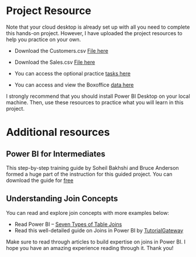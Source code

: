 # Project Resource
Note that your cloud desktop is already set up with all you need to complete this hands-on project. 
However, I have uploaded the project resources to help you practice on your own.

* Download the Customers.csv [File here](https://drive.google.com/file/d/14gWAAOmCAyOoZ4ciX8blIzmNnpTKjrb8/view)

* Download the Sales.csv [File here](https://drive.google.com/file/d/12d1FlTpoCO_0muCe39sbhXnFHwxyGXVa/view)

* You can access the optional practice [tasks here](https://powerbi-course.netlify.app/)
* You can access and view the Boxoffice [data here](https://www.boxofficemojo.com/year/world/2019/)

I strongly recommend that you should install Power BI Desktop on your local machine. Then, use these resources to practice what you will learn in this project.

# Additional resources
## Power BI for Intermediates
This step-by-step training guide by Soheil Bakhshi and Bruce Anderson formed a huge part of the instruction for this guided project. You can download the guide for [free](https://drive.google.com/file/d/1y8CHa-FpgQVNWCzil_sULFNqih_DIYbr/view)

## Understanding Join Concepts
You can read and explore join concepts with more examples below:

* Read Power BI – [Seven Types of Table Joins](https://www.powerbi-pro.com/en/power-bi-seven-types-of-table-joins/) 
* Read this well-detailed guide on Joins in Power BI by [TutorialGateway](https://www.tutorialgateway.org/joins-in-power-bi/)

Make sure to read through articles to build expertise on joins in Power BI. I hope you have an amazing experience reading through it. Thank you!

